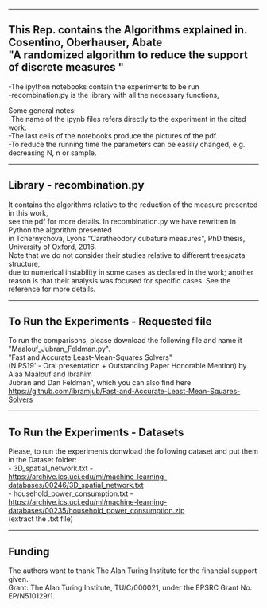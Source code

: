 ---------------------------------------------------
This Rep. contains the Algorithms explained in. 
Cosentino, Oberhauser, Abate<br />
"A randomized algorithm to reduce the support of discrete measures "<br />
---------------------------------------------------

-The ipython notebooks contain the experiments to be run<br />
-recombination.py is the library with all the necessary functions,<br />

Some general notes:<br />
-The name of the ipynb files refers directly to the experiment in the cited work.<br />
-The last cells of the notebooks produce the pictures of the pdf.<br />
-To reduce the running time the parameters can be easiliy changed, e.g. decreasing N, n or sample.<br />

---------------------------------------------------
Library - recombination.py
---------------------------------------------------
It contains the algorithms relative to the reduction of the measure presented in this work,<br />
see the pdf for more details. In recombination.py we have rewritten in Python the algorithm presented<br />
in Tchernychova, Lyons "Caratheodory cubature measures", PhD thesis, University of Oxford, 2016.<br />
Note that we do not consider their studies relative to different trees/data structure,<br />
due to numerical instability in some cases as declared in the work; another<br />
reason is that their analysis was focused for specific cases. See the reference for more details.<br />

---------------------------------------------------
To Run the Experiments - Requested file
---------------------------------------------------
To run the comparisons, please download the following file and name it "Maalouf_Jubran_Feldman.py".<br />
"Fast and Accurate Least-Mean-Squares Solvers"<br />
(NIPS19' - Oral presentation + Outstanding Paper Honorable Mention) by Alaa Maalouf and Ibrahim<br />
Jubran and Dan Feldman”, which you can also find here<br />
https://github.com/ibramjub/Fast-and-Accurate-Least-Mean-Squares-Solvers<br />

---------------------------------------------------
To Run the Experiments - Datasets
---------------------------------------------------
Please, to run the experiments donwload the following dataset and put them in the Dataset folder:<br />
	- 3D_spatial_network.txt -<br />
      https://archive.ics.uci.edu/ml/machine-learning-databases/00246/3D_spatial_network.txt<br />
	- household_power_consumption.txt -<br />
      https://archive.ics.uci.edu/ml/machine-learning-databases/00235/household_power_consumption.zip<br />
      (extract the .txt file)<br />

---------------------------------------------------
Funding
---------------------------------------------------
The authors want to thank The Alan Turing Institute for the financial support given.<br />
Grant: The Alan Turing Institute, TU/C/000021, under the EPSRC Grant No. EP/N510129/1.<br />
